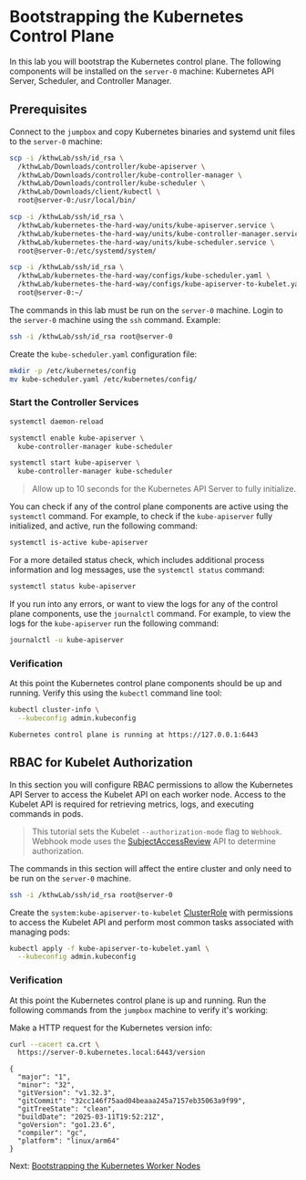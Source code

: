 # Bootstrapping the Kubernetes Control Plane

In this lab you will bootstrap the Kubernetes control plane. The following components will be installed on the `server-0` machine: Kubernetes API Server, Scheduler, and Controller Manager.

## Prerequisites

Connect to the `jumpbox` and copy Kubernetes binaries and systemd unit files to the `server-0` machine:

```bash
scp -i /kthwLab/ssh/id_rsa \
  /kthwLab/Downloads/controller/kube-apiserver \
  /kthwLab/Downloads/controller/kube-controller-manager \
  /kthwLab/Downloads/controller/kube-scheduler \
  /kthwLab/Downloads/client/kubectl \
  root@server-0:/usr/local/bin/

scp -i /kthwLab/ssh/id_rsa \
  /kthwLab/kubernetes-the-hard-way/units/kube-apiserver.service \
  /kthwLab/kubernetes-the-hard-way/units/kube-controller-manager.service \
  /kthwLab/kubernetes-the-hard-way/units/kube-scheduler.service \
  root@server-0:/etc/systemd/system/

scp -i /kthwLab/ssh/id_rsa \
  /kthwLab/kubernetes-the-hard-way/configs/kube-scheduler.yaml \
  /kthwLab/kubernetes-the-hard-way/configs/kube-apiserver-to-kubelet.yaml \
  root@server-0:~/
```

The commands in this lab must be run on the `server-0` machine. Login to the `server-0` machine using the `ssh` command. Example:

```bash
ssh -i /kthwLab/ssh/id_rsa root@server-0
```

Create the `kube-scheduler.yaml` configuration file:

```bash
mkdir -p /etc/kubernetes/config
mv kube-scheduler.yaml /etc/kubernetes/config/
```

### Start the Controller Services

```bash
systemctl daemon-reload

systemctl enable kube-apiserver \
  kube-controller-manager kube-scheduler

systemctl start kube-apiserver \
  kube-controller-manager kube-scheduler
```

> Allow up to 10 seconds for the Kubernetes API Server to fully initialize.

You can check if any of the control plane components are active using the `systemctl` command. For example, to check if the `kube-apiserver` fully initialized, and active, run the following command:

```bash
systemctl is-active kube-apiserver
```

For a more detailed status check, which includes additional process information and log messages, use the `systemctl status` command:

```bash
systemctl status kube-apiserver
```

If you run into any errors, or want to view the logs for any of the control plane components, use the `journalctl` command. For example, to view the logs for the `kube-apiserver` run the following command:

```bash
journalctl -u kube-apiserver
```

### Verification

At this point the Kubernetes control plane components should be up and running. Verify this using the `kubectl` command line tool:

```bash
kubectl cluster-info \
  --kubeconfig admin.kubeconfig
```

```text
Kubernetes control plane is running at https://127.0.0.1:6443
```

## RBAC for Kubelet Authorization

In this section you will configure RBAC permissions to allow the Kubernetes API Server to access the Kubelet API on each worker node. Access to the Kubelet API is required for retrieving metrics, logs, and executing commands in pods.

> This tutorial sets the Kubelet `--authorization-mode` flag to `Webhook`. Webhook mode uses the [SubjectAccessReview](https://kubernetes.io/docs/reference/access-authn-authz/authorization/#checking-api-access) API to determine authorization.

The commands in this section will affect the entire cluster and only need to be run on the `server-0` machine.

```bash
ssh -i /kthwLab/ssh/id_rsa root@server-0
```

Create the `system:kube-apiserver-to-kubelet` [ClusterRole](https://kubernetes.io/docs/reference/access-authn-authz/rbac/#role-and-clusterrole) with permissions to access the Kubelet API and perform most common tasks associated with managing pods:

```bash
kubectl apply -f kube-apiserver-to-kubelet.yaml \
  --kubeconfig admin.kubeconfig
```

### Verification

At this point the Kubernetes control plane is up and running. Run the following commands from the `jumpbox` machine to verify it's working:

Make a HTTP request for the Kubernetes version info:

```bash
curl --cacert ca.crt \
  https://server-0.kubernetes.local:6443/version
```

```text
{
  "major": "1",
  "minor": "32",
  "gitVersion": "v1.32.3",
  "gitCommit": "32cc146f75aad04beaaa245a7157eb35063a9f99",
  "gitTreeState": "clean",
  "buildDate": "2025-03-11T19:52:21Z",
  "goVersion": "go1.23.6",
  "compiler": "gc",
  "platform": "linux/arm64"
}
```

Next: [Bootstrapping the Kubernetes Worker Nodes](09-bootstrapping-kubernetes-workers.md)
